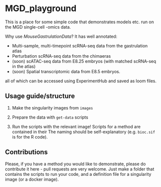 # MGD_playground

This is a place for some simple code that demonstrates models etc. run on the MGD single-cell -omics data.

Why use _MouseGastrulationData_?
It has well annotated:

* Multi-sample, multi-timepoint scRNA-seq data from the gastrulation atlas
* Perturbation scRNA-seq data from the chimaeras
* (soon) scATAC-seq data from E8.25 embryos (with matched scRNA-seq in the atlas)
* (soon) Spatial transcriptomic data from E8.5 embryos.

all of which can be accessed using ExperimentHub and saved as loom files.

## Usage guide/structure

1. Make the singularity images from `images`

2. Prepare the data with `get-data` scripts

3. Run the scripts with the relevant image!
Scripts for a method are contained in their 
The naming should be self-explanatory (e.g. `bioc.sif` is for the R code). 

## Contributions

Please, if you have a method you would like to demonstrate, please do contribute it here - pull requests are very welcome.
Just make a folder that contains the scripts to run your code, and a definition file for a singularity image (or a docker image).